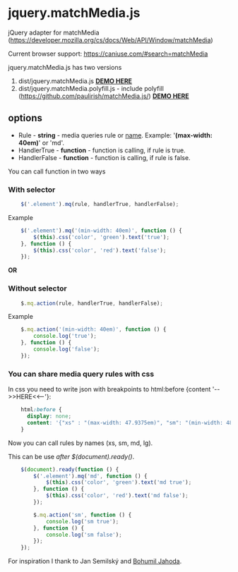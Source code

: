 # jquery.matchMedia.js
jQuery adapter for matchMedia (https://developer.mozilla.org/cs/docs/Web/API/Window/matchMedia)

Current browser support: https://caniuse.com/#search=matchMedia

jquery.matchMedia.js has two versions
1. dist/jquery.matchMedia.js <a href="https://dkacha.github.io/jquery.matchMedia.js/demo/demo.html"><b>DEMO HERE</b></a>
2. dist/jquery.matchMedia.polyfill.js - include polyfill (https://github.com/paulirish/matchMedia.js/) <a href="https://dkacha.github.io/jquery.matchMedia.js/demo/demo-and-polyfill.html"><b>DEMO HERE</b></a>

## options
* Rule - **string** - media queries rule or <a href="#you-can-share-media-query-rules-with-css">name</a>. Example: '**(**max-width: 40em**)**' or 'md'.
* HandlerTrue - **function** - function is calling, if rule is true.
* HandlerFalse - **function** - function is calling, if rule is false.

You can call function in two ways

### With selector
```js
    $('.element').mq(rule, handlerTrue, handlerFalse);
```
Example
```js
    $('.element').mq('(min-width: 40em)', function () {
        $(this).css('color', 'green').text('true');
    }, function () {
        $(this).css('color', 'red').text('false');
    });
```

**OR**

### Without selector
```js
    $.mq.action(rule, handlerTrue, handlerFalse);
```
Example
```js
    $.mq.action('(min-width: 40em)', function () {
        console.log('true');
    }, function () {
        console.log('false');
    });
```

### You can share media query rules with css

In css you need to write json with breakpoints to html:before {content '-->>HERE<<--'}:

```css
    html:before {
      display: none;
      content: '{"xs" : "(max-width: 47.9375em)", "sm": "(min-width: 48em) and (max-width: 61.9375em)", "md": "(min-width: 62em) and (max-width: 74.9375em)", "lg": "(min-width: 75em)"}';
    }
```

Now you can call rules by names (xs, sm, md, lg).

This can be use *after $(document).ready()*.

```js
    $(document).ready(function () {
        $('.element').mq('md', function () {
            $(this).css('color', 'green').text('md true');
        }, function () {
            $(this).css('color', 'red').text('md false');
        });

        $.mq.action('sm', function () {
            console.log('sm true');
        }, function () {
            console.log('sm false');
        });
    });
```

For inspiration I thank to Jan Semilský and <a href="https://github.com/Jahoda">Bohumil Jahoda</a>.